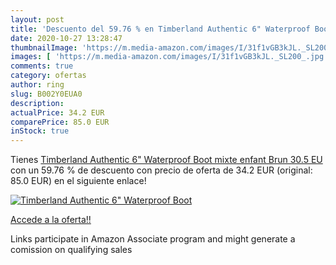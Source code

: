 ```yaml
---
layout: post
title: 'Descuento del 59.76 % en Timberland Authentic 6" Waterproof Boot '
date: 2020-10-27 13:28:47
thumbnailImage: 'https://m.media-amazon.com/images/I/31f1vGB3kJL._SL200_.jpg'
images: [ 'https://m.media-amazon.com/images/I/31f1vGB3kJL._SL200_.jpg' ]
comments: true
category: ofertas
author: ring
slug: B002Y0EUA0
description:
actualPrice: 34.2 EUR
comparePrice: 85.0 EUR
inStock: true
---
```


Tienes [Timberland Authentic 6" Waterproof Boot  mixte enfant Brun 30.5 EU](https://www.amazon.fr/dp/B002Y0EUA0/?tag=tolees0d-21) con un 59.76 % de descuento con precio de oferta de 34.2 EUR (original: 85.0 EUR) en el siguiente enlace!

[![Timberland Authentic 6" Waterproof Boot ](https://m.media-amazon.com/images/I/31f1vGB3kJL._SL200_.jpg)](https://www.amazon.fr/dp/B002Y0EUA0/?tag=tolees0d-21)

[Accede a la oferta!!](https://www.amazon.fr/dp/B002Y0EUA0/?tag=tolees0d-21)

Links participate in Amazon Associate program and might generate a comission on qualifying sales


